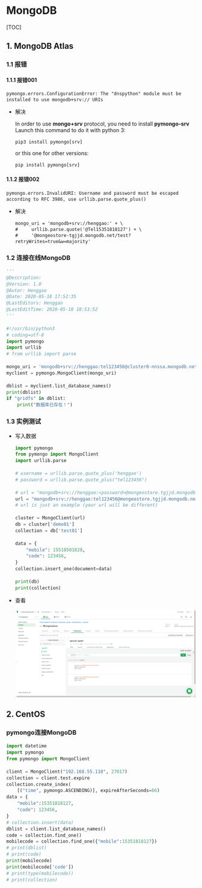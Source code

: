 # MongoDB

[TOC]



## 1. MongoDB Atlas

### 1.1 报错

#### 1.1.1 报错001

```
pymongo.errors.ConfigurationError: The "dnspython" module must be installed to use mongodb+srv:// URIs
```

- 解决

  In order to use **mongo+srv** protocol, you need to install **pymongo-srv** Launch this command to do it with python 3:

  ```
  pip3 install pymongo[srv]
  ```

  or this one for other versions:

  ```
  pip install pymongo[srv]
  ```



#### 1.1.2 报错002

```
pymongo.errors.InvalidURI: Username and password must be escaped according to RFC 3986, use urllib.parse.quote_plus()
```

- 解决

  ```
  mongo_uri = 'mongodb+srv://henggao:' + \
  #     urllib.parse.quote('@Tel15351818127') + \
  #     '@mongeostore-tgjjd.mongodb.net/test?retryWrites=true&w=majority'
  ```

  

### 1.2 连接在线MongoDB

```python
'''
@Description: 
@Version: 1.0
@Autor: Henggao
@Date: 2020-05-18 17:52:35
@LastEditors: Henggao
@LastEditTime: 2020-05-18 18:53:52
'''

#!/usr/bin/python3
# coding=utf-8
import pymongo
import urllib
# from urllib import parse

mongo_uri = 'mongodb+srv://henggao:tel123456@cluster0-nnssa.mongodb.net/test?retryWrites=true&w=majority'
myclient = pymongo.MongoClient(mongo_uri)

dblist = myclient.list_database_names()
print(dblist)
if "gridfs" in dblist:
    print("数据库已存在！")

```



### 1.3 实例测试

- 写入数据

  ```python
  import pymongo
  from pymongo import MongoClient
  import urllib.parse
  
  # username = urllib.parse.quote_plus('henggao')
  # password = urllib.parse.quote_plus("tel123456")
  
  # url = "mongodb+srv://henggao:<password>@mongeostore.tgjjd.mongodb.net/<dbname>?retryWrites=true&w=majority".format(username, password)
  url = "mongodb+srv://henggao:tel123456@mongeostore.tgjjd.mongodb.net/mongoestore?retryWrites=true&w=majority"
  # url is just an example (your url will be different)
  
  cluster = MongoClient(url)
  db = cluster['demo01']
  collection = db['test01']
  
  data = {
      "mobile": 15518501828,
      "code": 123456,
  }
  collection.insert_one(document=data)
  
  print(db)
  print(collection)
  ```

- 查看

  ![](IMG/微信截图_20210120101842.png)

## 2. CentOS

### pymongo连接MongoDB

```python
import datetime
import pymongo
from pymongo import MongoClient

client = MongoClient("192.168.55.110", 27017)
collection = client.test.expire
collection.create_index(
    [("time", pymongo.ASCENDING)], expireAfterSeconds=66)
data = {
    "mobile":15351818127,
    "code": 123456,
}
# collection.insert(data)
dblist = client.list_database_names()
code = collection.find_one()
mobilecode = collection.find_one({"mobile":15351818127})
# print(dblist)
# print(code)
print(mobilecode)
print(mobilecode['code'])
# print(type(mobilecode))
# print(collection)
```

